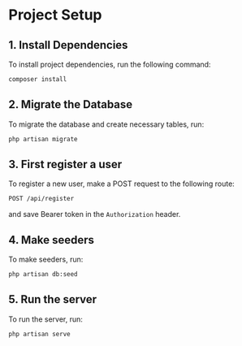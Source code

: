 # Project Setup

## 1. Install Dependencies

To install project dependencies, run the following command:

```bash
composer install
```

## 2. Migrate the Database

To migrate the database and create necessary tables, run:

```bash
php artisan migrate
```

## 3. First register a user

To register a new user, make a POST request to the following route:

```bash
POST /api/register
```

and save Bearer token in the `Authorization` header.

## 4. Make seeders

To make seeders, run:

```bash
php artisan db:seed
```

## 5. Run the server

To run the server, run:

```bash
php artisan serve
```


